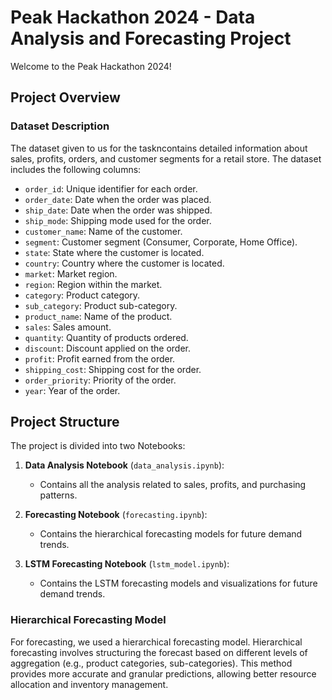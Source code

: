 # Peak Hackathon 2024 - Data Analysis and Forecasting Project

Welcome to the Peak Hackathon 2024!

## Project Overview

### Dataset Description

The dataset given to us for the taskncontains detailed information about sales, profits, orders, and customer segments for a retail store. The dataset includes the following columns:

- `order_id`: Unique identifier for each order.
- `order_date`: Date when the order was placed.
- `ship_date`: Date when the order was shipped.
- `ship_mode`: Shipping mode used for the order.
- `customer_name`: Name of the customer.
- `segment`: Customer segment (Consumer, Corporate, Home Office).
- `state`: State where the customer is located.
- `country`: Country where the customer is located.
- `market`: Market region.
- `region`: Region within the market.
- `category`: Product category.
- `sub_category`: Product sub-category.
- `product_name`: Name of the product.
- `sales`: Sales amount.
- `quantity`: Quantity of products ordered.
- `discount`: Discount applied on the order.
- `profit`: Profit earned from the order.
- `shipping_cost`: Shipping cost for the order.
- `order_priority`: Priority of the order.
- `year`: Year of the order.

## Project Structure

The project is divided into two Notebooks:

1. **Data Analysis Notebook** (`data_analysis.ipynb`):
   - Contains all the analysis related to sales, profits, and purchasing patterns.
   
2. **Forecasting Notebook** (`forecasting.ipynb`):
   - Contains the hierarchical forecasting models for future demand trends.
3. **LSTM Forecasting Notebook** (`lstm_model.ipynb`):
   - Contains the LSTM forecasting models and visualizations for future demand trends.
     
### Hierarchical Forecasting Model

For forecasting, we used a hierarchical forecasting model. Hierarchical forecasting involves structuring the forecast based on different levels of aggregation (e.g., product categories, sub-categories). This method provides more accurate and granular predictions, allowing better resource allocation and inventory management.

